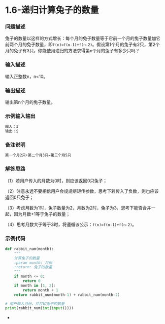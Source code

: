 # 1.6-递归计算兔子的数量

### 问题描述

兔子的数量以这样的方式增长：每个月的兔子数量等于它前一个月的兔子数量加它前两个月的兔子数量，即`f(n)=f(n-1)+f(n-2)`。假设第1个月的兔子有2只，第2个月的兔子有3只，你能使用递归的方法求得第n个月的兔子有多少只吗？

### 输入描述

输入正整数n，n<10。

### 输出描述

输出第n个月的兔子数量。

### 示例输入输出

```xml
输入：3
输出：5
```

### 备注说明

```xml
第一个月2只+第二个月3只=第三个月5只
```

### 解答思路

（1）若用户传入的月数为0时，则应该返回0只兔子；

（2）注意永远不要相信用户会规规矩矩传参数，思考下若传入了负数，则也应该返回0只兔子；

（3）考虑月数为1时，兔子数量为2，月数为2时，兔子为3，思考下能否合并一起，因为月数+1等于兔子的数量；

（4）思考月数大于等于3时，将遵循该公示：`f(n)=f(n-1)+f(n-2)`。

### 示例代码

```python
def rabbit_num(month):
    """
    计算兔子的数量
    :param month: 月份
    :return: 兔子的数量
    """
    if month <= 0:
        return 0
    if month in [1, 2]:
        return month + 1
    return rabbit_num(month-1) + rabbit_num(month-2)

# 用户输入月份，并打印兔子的数量
print(rabbit_num(int(input())))
```

-